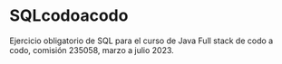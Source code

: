 # SQLcodoacodo
Ejercicio obligatorio de SQL para el curso de Java Full stack de codo a codo, comisión 235058, marzo a julio 2023.
